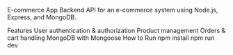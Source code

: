 E-commerce App
Backend API for an e-commerce system using Node.js, Express, and MongoDB.

Features
User authentication & authorization
Product management
Orders & cart handling
MongoDB with Mongoose
How to Run
npm install
npm run dev
